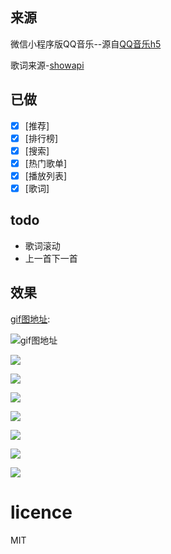 

## 来源
微信小程序版QQ音乐--源自[QQ音乐h5](https://m.y.qq.com/)

歌词来源-[showapi](https://www.showapi.com/api/lookPoint/213)

## 已做
- [x] [推荐]
- [x] [排行榜]
- [x] [搜索]
- [x] [热门歌单]
- [x] [播放列表]
- [x] [歌词]

## todo
* 歌词滚动
* 上一首下一首

## 效果


[gif图地址](http://7xo0zm.com1.z0.glb.clouddn.com/QQ%E9%9F%B3%E4%B9%903.gif):

![gif图地址](http://7xo0zm.com1.z0.glb.clouddn.com/qqmusic.gif)

![](http://7xo0zm.com1.z0.glb.clouddn.com/1.jpg)

![](http://7xo0zm.com1.z0.glb.clouddn.com/2.jpg)

![](http://7xo0zm.com1.z0.glb.clouddn.com/3.jpg)

![](http://7xo0zm.com1.z0.glb.clouddn.com/4.jpg)

![](http://7xo0zm.com1.z0.glb.clouddn.com/5.jpg)

![](http://7xo0zm.com1.z0.glb.clouddn.com/6.jpg)

![](http://7xo0zm.com1.z0.glb.clouddn.com/7.jpg)

# licence

MIT
